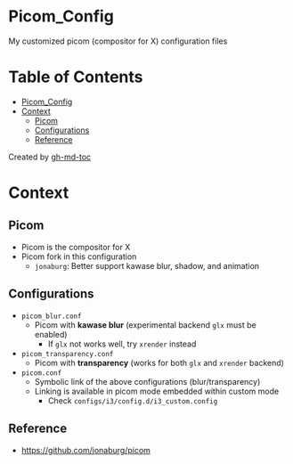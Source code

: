 # Picom_Config
My customized picom (compositor for X) configuration files

Table of Contents
=================

* [Picom_Config](#picom_config)
* [Context](#context)
   * [Picom](#picom)
   * [Configurations](#configurations)
   * [Reference](#reference)

Created by [gh-md-toc](https://github.com/ekalinin/github-markdown-toc)

# Context

## Picom
- Picom is the compositor for X
- Picom fork in this configuration
    - `jonaburg`: Better support kawase blur, shadow, and animation

## Configurations
- `picom_blur.conf`
    - Picom with __kawase blur__ (experimental backend `glx` must be enabled)
        - If `glx` not works well, try `xrender` instead
- `picom_transparency.conf`
    - Picom with __transparency__ (works for both `glx` and `xrender` backend)
- `picom.conf`
    - Symbolic link of the above configurations (blur/transparency)
    - Linking is available in picom mode embedded within custom mode
        - Check `configs/i3/config.d/i3_custom.config`

## Reference
- https://github.com/jonaburg/picom
